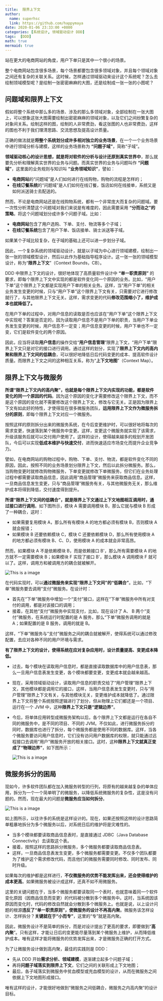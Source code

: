 ```yaml
---
title:  限界上下文
author:
  name: superhsc
  link: https://github.com/happymaya
date: 2020-01-06 23:33:00 +0800
categories: [系统设计, 领域驱动设计 DDD]
tags:  [DDD]
math: true
mermaid: true
---
```


站在更大的电商网站的角度，用户下单只是其中一个很小的场景。

整个电商网站包含很多场景，每个场景都要包含很多领域对象，并且每个领域对象之间还有复杂的关联关系。这时候，怎样通过领域驱动来设计这个系统呢？怎么去绘制领域模型呢？是绘制一张密密麻麻的大图，还是绘制成一张一张的小图呢？

## 问题域和限界上下文

假如将整个系统中那么多的场景、涉及的那么多领域对象，全部绘制在一张大图上，可以想象这张大图需要绘制出密密麻麻的领域对象，以及它们之间纷繁复杂的对象间关系。绘制这样的图，绘制的人非常费劲，看这张图的人也非常费劲，这样的图也不利于我们理清思路、交流思想及提高设计质量。

正确的做法就是**将整个系统划分成许多相对独立的业务场景**，在一个一个业务场景中进行领域分析与建模，这样的业务场景称为 **“问题子域”**，简称“子域”。

**领域驱动核心的设计思想，就是将对软件的分析与设计还原到真实世界中**，那么就要先分析和理解真实世界的业务与问题。而真实世界的业务与问题叫作 **“问题域”**，这里面的业务规则与知识叫 **“业务领域知识”**，譬如：

- **电商网站**的“问题域”是人们如何进行在线购物，购物的流程是怎样的；
- **在线订餐系统**的“问题域”是人们如何在线订餐，饭店如何在线接单，系统又是如何派送骑士去配送的。

然而，不论是电商网站还是在线购物系统，都有一个非常庞大而复杂的问题域。要一次性分析清楚这个问题域对我们来说是有难度的，因此需要采用 **“分而治之”的策略**，将这个问题域划分成许多个问题子域。比如：

- **电商网站**包含了用户选购、下单、支付、物流等多个子域；
- **在线订餐系统**包含了用户下单、饭店接单、骑士派送等子域。

如果某个子域比较复杂，在子域的基础上还可以进一步划分子域。

因此，一个复杂系统的领域驱动设计，就是以子域为中心进行领域建模，绘制出一张一张的领域模型设计，然后以此作为基础指导程序设计。这一张一张的领域模型设计，称为“**限界上下文**”（Context Bounds，CB）。

DDD 中限界上下文的设计，很好地体现了高质量软件设计中 **“单一职责原则”** 的要求，即每个限界上下文中实现的都是软件变化同一个原因的业务。比如，“用户下单”这个限界上下文都是实现用户下单的相关业务。这样，当“用户下单”的相关业务发生变更的时候，只与“用户下单”这个限界上下文有关，只需要对它进行修改就行了，与其他限界上下文无关。这样，需求变更的代码**修改范围缩小了，维护成本也就降低了。**

在用户下单的过程中，对用户信息的读取是否也应该在“用户下单”这个限界上下文中实现呢？答案是否定的，因为读取用户信息不是用户下单的职责，当用户下单业务发生变更的时候，用户信息不一定变；用户信息变更的时候，用户下单也不一定变，它们是软件变化的两个原因。

因此，应当将读取**用户信息**的操作交给“**用户信息管理**”限界上下文，“用户下单”限界上下文只是对它的接口进行调用。通过这样的划分，实现了**限界上下文内的高内聚和限界上下文间的低耦合**，可以很好地降低日后代码变更的成本、提高软件设计质量。而限界上下文之间的这种相互关系，称为“**上下文地图**”（Context Map）。

## 限界上下文与微服务

**所谓“限界上下文内的高内聚”，也就是每个限界上下文内实现的功能，都是软件变化的同一个原因的代码**。因为这个原因的变化才需要修改这个限界上下文，而不是这个原因的变化就不需要修改这个限界上下文，修改与它无关。正是因为限界上下文有如此好的特性，才使得现在很多微服务团队，**运用限界上下文作为微服务拆分的原则**，即每个限界上下文对应一个微服务。

按照这样的原则拆分出来的微服务系统，在今后变更维护时，可以很好地将每次的需求变更，快速落到某个微服务中变更。这样，变更这个微服务就实现了该需求，升级该服务后就可以交付用户使用了。这样的设计，使得越来越多的规划开发团队，今后可以实现**低成本维护与快速交付**，进而快速适应市场变化而提升企业竞争力。

譬如，在电商网站的购物过程中，购物、下单、支付、物流，都是软件变化不同的原因，因此，按照不同的业务场景划分限界上下文，然后以此拆分微服务。那么，当购物变更时就修改购物微服务，下单变更就修改下单微服务，但它们在业务处理过程中都需要读取商品信息，因此调用“商品管理”微服务来获取商品信息。这样，一旦商品信息发生变更，只与“商品管理”微服务有关，与其他微服务无关，那么维护成本将得到降低，交付速度得到提升。

**所谓“限界上下文间的低耦合”，就是限界上下文通过上下文地图相互调用时，通过接口进行调用**。如下图所示，模块 A 需要调用模块 B，那么它就与模块 B 形成了一种耦合，这时：

- 如果需要复用模块 A，那么所有有模块 A 的地方都必须有模块 B，否则模块 A 就会报错；
- 如果模块 B 还要依赖模块 C，模块 C 还要依赖模块 D，那么所有使用模块 A 的地方都必须有模块 B、C、D，使用模块 A 的成本就会非常高昂。

然而，如果模块 A 不是依赖模块 B，而是依赖接口 B'，那么所有需要模块 A 的地方就不一定需要模块 B；如果模块 F 实现了接口 B'，那么模块 A 调用模块 F 就可以了。这样，调用方和被调用方的耦合就被解开。

![This is a image](https://maxpixelton.github.io/images/assert/ddd/0601.png)

在代码实现时，可以**通过微服务来实现“限界上下文间”的“低耦合”**。比如，“下单”微服务要去调用“支付”微服务。在设计时：

- 首先在“下单”微服务中增加一个“支付”接口，这样在“下单”微服务中所有对支付的调用，都是对该接口的调用；
- 接着，在其他“支付”微服务中实现支付，比如，现在设计了 A、 B 两个“支付”微服务，在系统运行时配置的是 A 服务，那么“下单”微服务调用的就是 A；如果配置的是 B 服务，调用的就是 B。

这样，“下单”微服务与“支付”微服务之间的耦合就被解开，使得系统可以通过修改配置，去应对各种不同的用户环境与需求。

**有了限界上下文的设计，使得系统在应对复杂应用时，设计质量提高、变更成本降低。**

- 过去，每个模块在读取用户信息时，都是直接读取数据库中的用户信息表，那么一旦用户信息表发生变更，各个模块都要变更，变更成本就会越来越高。

- 现在，采用领域驱动设计，读取用户信息的职责交给了“用户管理”限界上下文，其他模块都是调用它的接口，这样，当用户信息表发生变更时，只与“用户管理”限界上下文有关，与其他模块无关，变更维护成本就降低了。通过限界上下文将整个系统按照逻辑进行了划分，但从物理上它们都还是一个项目、运行在一个 JVM 中，这种**限界上下文只是“逻辑边界”**。

- 今后，将单体应用转型成微服务架构以后，各个限界上下文都是运行在各自不同的微服务中，是不同的项目、不同的 JVM。不仅如此，进行微服务拆分的同时，数据库也进行了拆分，每个微服务都是使用不同的数据库。这样，当各个微服务要访问用户信息时，它们没有访问用户数据库的权限，就只能通过远程接口去调用“用户”微服务开放的相关接口。这时，这种**限界上下文就真正变成了“物理边界”**，如下图所示：

  ![This is a image](https://maxpixelton.github.io/images/assert/ddd/0602.png)

## 微服务拆分的困局

现如今，许多软件团队都在加入微服务转型的行列，将原有的越来越复杂的单体应用，拆分为一个一个简单明了的微服务，以降低系统微服务的复杂性，这是没有问题的。然而，现在最大的问题是**微服务应当如何拆分**。

![This is a image](https://maxpixelton.github.io/images/assert/ddd/0603.png)

如上图所示，以往许多的系统是这样设计的。现在，如果还按照这样的设计思路简单粗暴地拆分为多个微服务以后，对系统日后的维护将是灾难性的。

- 当多个模块都要读取商品信息表时，是直接通过 JDBC（Java Database Connectivity）去读取这个表。
- 接着，按照这样的思路拆分微服务，多个微服务都要读取商品信息表。
- 这样，一旦商品信息表发生变更，多个微服务都需要变更。不仅多个团队都要为了维护这个需求修改代码，而且他们的微服务需要同时修改、同时发布、同时升级。

如果每次的维护都是这样进行，**不仅微服务的优势不能发挥出来，还会使得维护的成本更高**。如果微服务被设计成这样，还真不如不用微服务。

这里的关键问题在于，当多个微服务都要读取同一个表时，也就意味着同一个软件变化原因（因商品信息而变更）的代码被分散到多个微服务中。这时，当系统因该原因而变化时，代码的修改自然就会分散到多个微服务上。也就是说，以上设计问题的根源**违反了“单一职责原则”，使微服务的设计不再高内聚**。微服务该怎样设计、怎样拆分？**关键就在于“小而专”**，这里的“专”就是高内聚。

因此，微服务设计不是简单的拆分，而是对设计提出了更高的要求，即要做到“**高内聚**”。只有这样，才能让日后的变更能尽量落到某个微服务上维护，从而降低维护成本。唯有这样才能将微服务的优势发挥出来，才是微服务正确的打开方式。

为了让微服务设计做到高内聚，最佳的实践则是 DDD：

- 先从 DDD 开始**需求分析、领域建模**，逐渐建立起多个问题子域；
- 再将**问题子域落实到限界上下文**，它们之间的关联形成上下文地图；
- 最后，各子域落实到微服务中贫血模型或充血模型的设计，从而在微服务之间依据上下文地图形成接口。

唯有这样的设计，才能很好地做到“微服务之间低耦合，微服务之内高内聚”的设计目标。
